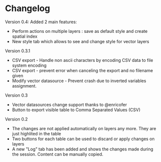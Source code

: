 Changelog
===========

Version 0.4: Added 2 main features:
* Perform actions on multiple layers : save as default style and create spatial index
* New style tab which allows to see and change style for vector layers

Version 0.3.1
* CSV export - Handle non ascii characters by encoding CSV data to file system encoding
* CSV export - prevent error when canceling the export and no filename given
* Modify vector datasource - Prevent crash due to inverted variables assignment.

Version 0.3
* Vector datasources change support thanks to @enricofer
* Button to export visible table to Comma Separated Values (CSV)

Version 0.2
* The changes are not applied automatically on layers any more. They are just highlited in the table
* Two buttons for each table can be used to discard or apply changes on layers
* A new "Log" tab has been added and shows the changes made during the session. Content can be manually copied.
